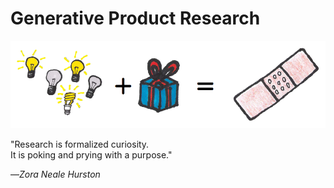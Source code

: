 # Generative Product Research

![](../.gitbook/assets/framework---lean-startup-playbook---generative-product-research.png)

"Research is formalized curiosity.  
It is poking and prying with a purpose."

—_Zora Neale Hurston_

